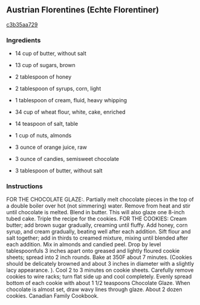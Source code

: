 ## Austrian Florentines (Echte Florentiner)

[c3b35aa729](http://www.food.com/recipe/austrian-florentines-echte-florentiner-198630)

### Ingredients

 - 14 cup of butter, without salt

 - 13 cup of sugars, brown

 - 2 tablespoon of honey

 - 2 tablespoon of syrups, corn, light

 - 1 tablespoon of cream, fluid, heavy whipping

 - 34 cup of wheat flour, white, cake, enriched

 - 14 teaspoon of salt, table

 - 1 cup of nuts, almonds

 - 3 ounce of orange juice, raw

 - 3 ounce of candies, semisweet chocolate

 - 3 tablespoon of butter, without salt

### Instructions

FOR THE CHOCOLATE GLAZE:. Partially melt chocolate pieces in the top of a double boiler over hot (not simmering) water. Remove from heat and stir until chocolate is melted. Blend in butter. This will also glaze one 8-inch tubed cake. Triple the recipe for the cookies. FOR THE COOKIES: Cream butter; add brown sugar gradually, creaming until fluffy. Add honey, corn syrup, and cream gradually, beating well after each addition. Sift flour and salt together; add in thirds to creamed mixture, mixing until blended after each addition. Mix in almonds and candied peel. Drop by level tablespoonfuls 3 inches apart onto greased and lightly floured cookie sheets; spread into 2 inch rounds. Bake at 350F about 7 minutes. (Cookies should be delicately browned and about 3 inches in diameter with a slightly lacy appearance. ). Cool 2 to 3 minutes on cookie sheets. Carefully remove cookies to wire racks; turn flat side up and cool completely. Evenly spread bottom of each cookie with about 1 1/2 teaspoons Chocolate Glaze. When chocolate is almost set, draw wavy lines through glaze. About 2 dozen cookies. Canadian Family Cookbook.